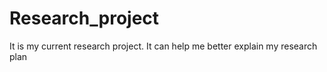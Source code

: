 # Research_project
It is my current research project. It can help me better explain my research plan
